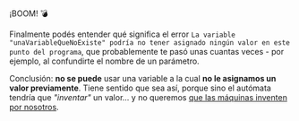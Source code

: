 ¡BOOM! :bomb:

Finalmente podés entender qué significa el error `La variable "unaVariableQueNoExiste" podría no tener asignado ningún valor en este punto del programa`, que probablemente te pasó unas cuantas veces - por ejemplo, al confundirte el nombre de un parámetro.

Conclusión: **no se puede** usar una variable a la cual **no le asignamos un valor previamente**. Tiene sentido que sea así, porque sino el autómata tendría que _"inventar"_ un valor... y no queremos [que las máquinas inventen por nosotros](https://es.wikipedia.org/wiki/Skynet_(Terminator)).